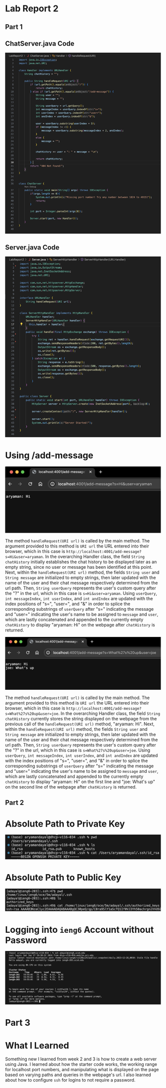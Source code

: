 # Lab Report 2

## Part 1

## ChatServer.java Code
![Image](ChatServer.png)

## Server.java Code
![Image](ServerFinal.png)


# Using /add-message
![Image](AddMessage1.png)

The method `handleRequest(URI url)` is called by the main method. The argument provided to this method is `URI url` the URL entered into their browser, which in this case is `http://localhost:4001/add-message?s=Hi&user=aryaman`. In the overarching Handler class, the field `String chatHistory` initially establishes the chat history to be displayed later as an empty string, since no user or message has been identified at this point. Next, within the `handleRequest(URI url)` method, the fields `String user` and `String message` are initialized to empty strings, then later updated with the name of the user and their chat message respectively determined from the url path. Then, `String userQuery` represents the user's custom query after the "?" in the url, which in this case is `s=Hi&user=aryaman`. Using `userQuery`, `int messageIndex`, `int userIndex`, and `int andIndex` are updated with the index positions of "s=", "user=", and "&" in order to splice the corresponding substrings of `userQuery` after "s=" indicating the message and "user=" indicating the user's name to be assigned to `message` and `user`, which are lastly concatenated and appended to the currently empty `chatHistory` to display "aryaman: Hi" on the webpage after `chatHistory` is returned.


![Image](AddMessage2.png)

The method `handleRequest(URI url)` is called by the main method. The argument provided to this method is `URI url` the URL entered into their browser, which in this case is `http://localhost:4001/add-message?s=What%27s%20up&user=joe`. In the overarching Handler class, the field `String chatHistory` currently stores the string displayed on the webpage from the previous call of the `handleRequest(URI url)` method, "aryaman: Hi". Next, within the `handleRequest(URI url)` method, the fields `String user` and `String message` are initialized to empty strings, then later updated with the name of the user and their chat message respectively determined from the url path. Then, `String userQuery` represents the user's custom query after the "?" in the url, which in this case is `s=What%27s%20up&user=joe`. Using `userQuery`, `int messageIndex`, `int userIndex`, and `int andIndex` are updated with the index positions of "s=", "user=", and "&" in order to splice the corresponding substrings of `userQuery` after "s=" indicating the message and "user=" indicating the user's name to be assigned to `message` and `user`, which are lastly concatenated and appended to the currently empty `chatHistory` to display "aryaman: Hi" on the first line and "joe: What's up" on the second line of the webpage after `chatHistory` is returned.


## Part 2


# Absolute Path to Private Key
![Image](PrivateKey.png)


# Absolute Path to Public Key
![Image](PublicKeyFinal.png)


# Logging into `ieng6` Account without Password
![Image](NoPassword.png)


# Part 3

# What I Learned


Something new I learned from week 2 and 3 is how to create a web server using Java. I learned about how the starter code works, the working range for localhost port numbers, and manipulating what is displayed on the page based on varying paths and queries in the webpage's url. I also learned about how to configure `ssh` for logins to not require a password.
